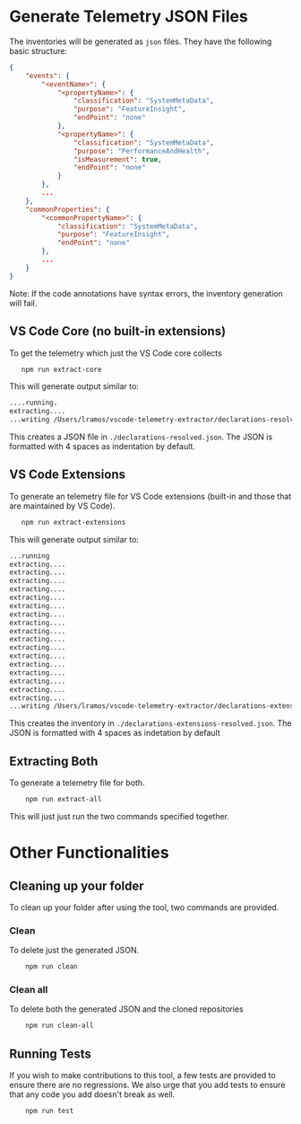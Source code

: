 # Generate Telemetry JSON Files

The inventories will be generated as `json` files. They have the following basic structure:
```json
{
    "events": {
        "<eventName>": {
            "<propertyName>": {
                "classification": "SystemMetaData",
                "purpose": "FeatureInsight",
                "endPoint": "none"
            },
            "<propertyName>": {
                "classification": "SystemMetaData",
                "purpose": "PerformanceAndHealth",
                "isMeasurement": true,
                "endPoint": "none"
            }
        },
        ...
    },
    "commonProperties": {
        "<commonPropertyName>": {
            "classification": "SystemMetaData",
            "purpose": "FeatureInsight",
            "endPoint": "none"
        },
        ...
    }
}
```

Note: If the code annotations have syntax errors, the inventory generation will fail.

## VS Code Core (no built-in extensions)
To get the telemetry which just the VS Code core collects

```bash
   npm run extract-core
```
This will generate output similar to:
```bash
....running.
extracting....
...writing /Users/lramos/vscode-telemetry-extractor/declarations-resolved.json
```

This creates a JSON file in `./declarations-resolved.json`. The JSON is formatted with 4 spaces as indentation by default.


## VS Code Extensions

To generate an telemetry file for VS Code extensions (built-in and those that are maintained by VS Code).

```bash
   npm run extract-extensions
```

This will generate output similar to:
```bash
...running
extracting....
extracting....
extracting....
extracting....
extracting....
extracting....
extracting....
extracting....
extracting....
extracting....
extracting....
extracting....
extracting....
extracting....
extracting....
extracting....
extracting....
...writing /Users/lramos/vscode-telemetry-extractor/declarations-extensions-resolved.json
```

This creates the inventory in `./declarations-extensions-resolved.json`. The JSON is formatted with 4 spaces as indetation by default

## Extracting Both

To generate a telemetry file for both.

```bash
    npm run extract-all
```

This will just just run the two commands specified together.

# Other Functionalities

## Cleaning up your folder

To clean up your folder after using the tool, two commands are provided.

### Clean

To delete just the generated JSON.

```bash
    npm run clean
```

### Clean all

To delete both the generated JSON and the cloned repositories

```bash
    npm run clean-all
```

## Running Tests

If you wish to make contributions to this tool, a few tests are provided to ensure there are no regressions. We also urge that you 
add tests to ensure that any code you add doesn't break as well.

```bash
    npm run test
```
